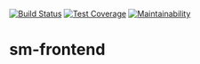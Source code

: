[![Build Status](https://travis-ci.org/codjoero/sm-frontend.svg?branch=develop)](https://travis-ci.org/codjoero/sm-frontend)
[![Test Coverage](https://api.codeclimate.com/v1/badges/be1459da4aacc02386e4/test_coverage)](https://codeclimate.com/github/codjoero/sm-frontend/test_coverage)
[![Maintainability](https://api.codeclimate.com/v1/badges/be1459da4aacc02386e4/maintainability)](https://codeclimate.com/github/codjoero/sm-frontend/maintainability)

# sm-frontend
<!-- web: node myexpress.js -->
